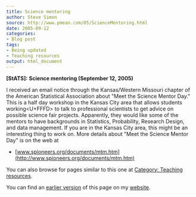 ```yaml
---
title: Science mentoring
author: Steve Simon
source: http://www.pmean.com/05/ScienceMentoring.html
date: 2005-09-12
categories:
- Blog post
tags:
- Being updated
- Teaching resources
output: html_document
---
```

**[StATS]:** **Science mentoring (September 12,
2005)**

I received an email notice through the Kansas/Western Missouri chapter
of the American Statistical Association about "Meet the Science Mentor
Day." This is a half day workshop in the Kansas City area that allows
students working<U+FFFD> to talk to professional scientists to get advice on
possible science fair projects. Apparently, they would like some of the
mentors to have backgrounds in Statistics, Probability, Research Design,
and data management. If you are in the Kansas City area, this might be
an interesting thing to work on. More details about "Meet the Science
Mentor Day" is on the web at

-   [www.spioneers.org/documents/mtm.htm](http://www.spioneers.org/documents/mtm.htm)

You can also browse
for pages similar to this one at [Category: Teaching
resources](../category/TeachingResources.html).

You can find an [earlier version][sim1] of this page on my [website][sim2].

[sim1]: http://www.pmean.com/05/ScienceMentoring.html
[sim2]: http://www.pmean.com
